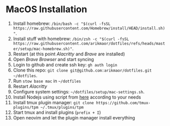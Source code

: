 # MacOS Installation

1. Install homebrew: `/bin/bash -c "$(curl -fsSL https://raw.githubusercontent.com/Homebrew/install/HEAD/install.sh)"`.
1. Install stuff with homebrew: `/bin/zsh -c "$(curl -fsSL https://raw.githubusercontent.com/arikmaor/dotfiles/refs/heads/master/setup/mac-homebrew.sh)"`.
1. Restart (at this point _Alacritty_ and _Brave_ are installed)
1. Open _Brave Browser_ and start syncing
1. Login to github and create ssh key: `gh auth login`
1. Clone this repo: `git clone git@github.com:arikmaor/dotfiles.git ~/dotfiles`.
1. Run `stow base mac` in `~/dotfiles`
1. Restart _Alacritty_
1. Configure system settings: `~/dotfiles/setup/mac-settings.sh`.
1. Install Nodejs using script from [here](https://nodejs.org/en/download) according to your needs
1. Install tmux plugin manager: `git clone https://github.com/tmux-plugins/tpm ~/.tmux/plugins/tpm`
1. Start tmux and install plugins (`prefix + I`)
1. Open neovim and let the plugin manager install everything
